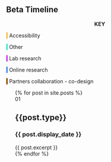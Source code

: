 

<section id="timeline">
<h1>Beta Timeline</h1>
<div class="colour_key">
  <p style="text-align: center"><strong>KEY</strong></p>
  <p><span style="background-color: #f5c44b">&nbsp;</span> Accessibility</p>
  <p><span style="background-color: #3ee9d1">&nbsp;</span> Other</p>
  <p><span style="background-color: #ce43eb">&nbsp;</span> Lab research</p>
  <p><span style="background-color: #4d92eb">&nbsp;</span> Online research</p>
  <p><span style="background-color: #935300">&nbsp;</span> Partners collaboration - co-design</p>
</div>

<ul>
  {% for post in site.posts %}
      <div class="timeline_card ">
        <div class="timeline_head {{post.type}}">
          <div class="timeline_number-box">
            <span>01</span>
          </div>
          <h2>{{post.type}}</h2>
          <h3>{{ post.display_date }}</h3>
        </div>
        <div class="timeline_body">
          {{ post.excerpt }}
        </div>
      </div>
  {% endfor %}
</ul>


</section>
